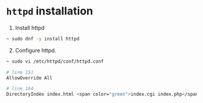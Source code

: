 # `httpd` installation

1. Install httpd

```bash
~ sudo dnf -y install httpd
```

2. Configure httpd.

```bash
~ sudo vi /etc/httpd/conf/httpd.conf

# line 151
AllowOverride All

# line 164
DirectoryIndex index.html <span color="green">index.cgi index.php</span>

```